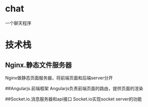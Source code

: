 # chat
一个聊天程序


# 技术栈

## Nginx.静态文件服务器
Nginx做静态页面服务器，将前端页面和后端server分开

##Angularjs.前端框架
Angularjs负责前端页面的路由，提供页面的渲染


##Socket.io.消息服务器和api接口
Socket.io实现socket server的功能




